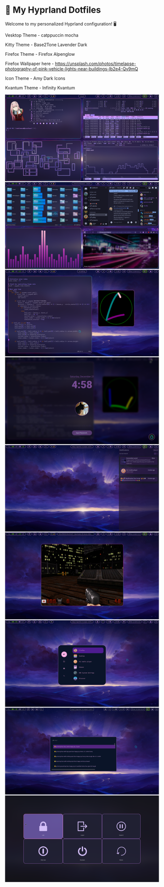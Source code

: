 # 🌟 My Hyprland Dotfiles

Welcome to my personalized Hyprland configuration! 🖥️  

Vesktop Theme - catppuccin mocha

Kitty Theme - Base2Tone Lavender Dark

Firefox Theme - Firefox Alpenglow

Firefox Wallpaper here - https://unsplash.com/photos/timelapse-photography-of-pink-vehicle-lights-near-buildings-Ib2e4-Qy9mQ

Icon Theme - Amy Dark Icons

Kvantum Theme - Infinity Kvantum

![App Screenshot](assets/2024-12-21-162629_hyprshot.png)
![App Screenshot](assets/2024-12-21-163022_hyprshot.png)
![App Screenshot](assets/2024-12-21-163220_hyprshot.png)
![App Screenshot](assets/2024-12-21-163221_hyprshot.png)
![App Screenshot](assets/2024-12-21-163311_hyprshot.png)
![App Screenshot](assets/2024-12-21-172407_hyprshot.png)
![App Screenshot](assets/2024-12-22-131646_hyprshot.png)
![App Screenshot](assets/2024-12-24-032956_hyprshot.png)
![App Screenshot](assets/2024-12-21-163834_hyprshot.png)
